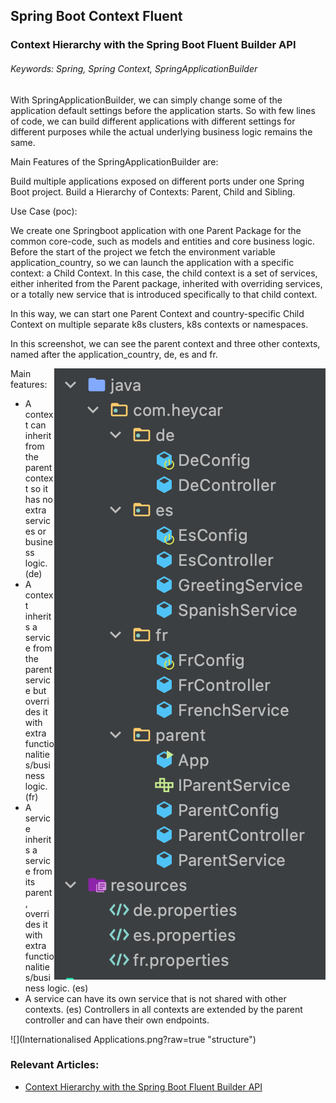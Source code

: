 ## Spring Boot Context Fluent
### Context Hierarchy with the Spring Boot Fluent Builder API
###### Keywords: Spring, Spring Context, SpringApplicationBuilder


With SpringApplicationBuilder, we can simply change some of the application default settings before the application starts. So with few lines of code, we can build different applications with different settings for different purposes while the actual underlying business logic remains the same.

Main Features of the SpringApplicationBuilder are:

Build multiple applications exposed on different ports under one Spring Boot project.
Build a Hierarchy of Contexts:  Parent, Child and Sibling.

Use Case (poc):

We create one Springboot application with one Parent Package for the common core-code, such as models and entities and core business logic. Before the start of the project we fetch the environment variable application_country, so we can launch the application with a specific context: a Child Context. In this case, the child context is a set of services, either inherited from the Parent package, inherited with overriding services, or a totally new service that is introduced specifically to that child context.

In this way, we can start one Parent Context and country-specific Child Context on multiple separate k8s clusters, k8s contexts or namespaces.

In this screenshot, we can see the parent context and three other contexts, named after the application_country, de, es and fr.

<img align="right" src="Hierarchy.png">

Main features:
* A context can inherit from the parent context so it has no extra services or business logic. (de)
* A context inherits a service from the parent service but overrides it with extra functionalities/business logic. (fr)
* A service inherits a service from its parent, overrides it with extra functionalities/business logic. (es)
* A service can have its own service that is not shared with other contexts. (es)
Controllers in all contexts are extended by the parent controller and can have their own endpoints.

![](Internationalised Applications.png?raw=true "structure")


### Relevant Articles:

- [Context Hierarchy with the Spring Boot Fluent Builder API](https://www.baeldung.com/spring-boot-context-hierarchy)

